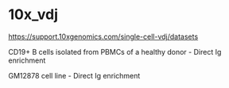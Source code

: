# 10x_vdj

https://support.10xgenomics.com/single-cell-vdj/datasets

CD19+ B cells isolated from PBMCs of a healthy donor - Direct Ig enrichment 

GM12878 cell line - Direct Ig enrichment

